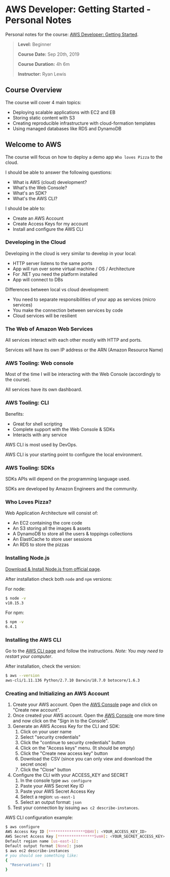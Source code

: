 # AWS Developer: Getting Started - Personal Notes

Personal notes for the course: [AWS Developer: Getting Started](https://app.pluralsight.com/library/courses/aws-developer-getting-started/table-of-contents).

> **Level:** Beginner
>
> **Course Date:** Sep 20th, 2019
>
> **Course Duration:** 4h 6m
>
> **Instructor:** Ryan Lewis

## Course Overview

The course will cover 4 main topics:

* Deploying scalable applications with EC2 and EB
* Storing static content with S3
* Creating reproducible infrastructure with cloud-formation templates
* Using managed databases like RDS and DynamoDB

## Welcome to AWS

The course will focus on how to deploy a demo app `Who loves Pizza` to the cloud.

I should be able to answer the following questions:

* What is AWS (cloud) development?
* What's the Web Console?
* What's an SDK?
* What's the AWS CLI?

I should be able to:

* Create an AWS Account
* Create Access Keys for my account
* Install and configure the AWS CLI

### Developing in the Cloud

Developing in the cloud is very similar to develop in your local:

* HTTP server listens to the same ports
* App will run over some virtual machine / OS / Architecture
* For .NET you need the platform installed
* App will connect to DBs

Differences between local vs cloud development:

* You need to separate responsibilities of your app as services (micro services)
* You make the connection between services by code
* Cloud services will be resilient

### The Web of Amazon Web Services

All services interact with each other mostly with HTTP and ports.

Services will have its own IP address or the ARN (Amazon Resource Name)

### AWS Tooling: Web console

Most of the time I will be interacting with the Web Console (accordingly to the course).

All services have its own dashboard.

### AWS Tooling: CLI

Benefits:

* Great for shell scripting
* Complete support with the Web Console & SDKs
* Interacts with any service

AWS CLI is most used by DevOps.

AWS CLI is your starting point to configure the local environment.

### AWS Tooling: SDKs

SDKs APIs will depend on the programming language used.

SDKs are developed by Amazon Engineers and the community.

### Who Loves Pizza?

Web Application Architecture will consist of:

* An EC2 containing the core code
* An S3 storing all the images & assets
* A DynamoDB to store all the users & toppings collections
* An ElastiCache to store user sessions
* An RDS to store the pizzas

### Installing Node.js

[Download & Install Node.js from official page](https://nodejs.org/en).

After installation check both `node` and `npm` versions:

For node:

```sh
$ node -v
v10.15.3
```

For npm:

```sh
$ npm -v
6.4.1
```

### Installing the AWS CLI

Go to the [AWS CLI page](https://aws.amazon.com/cli/?nc1=h_ls) and follow the instructions. _Note: You may need to restart your computer_.

After installation, check the version:

```sh
$ aws --version
aws-cli/1.11.136 Python/2.7.10 Darwin/18.7.0 botocore/1.6.3
```

### Creating and Initializing an AWS Account

1. Create your AWS account. Open the [AWS Console](https://aws.amazon.com/console/) page and click on "Create new account".
2. Once created your AWS account. Open the [AWS Console](https://aws.amazon.com/console/) one more time and now click on the "Sign in to the Console".
3. Generate an AWS Access Key for the CLI and SDK:
    1. Click on your user name
    2. Select "security credentials"
    3. Click the "continue to security credentials" button
    4. Click on the "Access keys" menu. (It should be empty)
    5. Click the "Create new access key" button
    6. Download the CSV (since you can only view and download the secret once)
    7. Click the "Close" button
4. Configure the CLI with your ACCESS_KEY and SECRET
    1. In the console type `aws configure`
    2. Paste your AWS Secret Key ID
    3. Paste your AWS Secret Access Key
    4. Select a region: `us-east-1`
    5. Select an output format: `json`
5. Test your connection by issuing `aws c2 describe-instances`.

AWS CLI configuration example:

```sh
$ aws configure
AWS Access Key ID [****************DBHV]: <YOUR_ACCESS_KEY_ID>
AWS Secret Access Key [****************5vmH]: <YOUR_SECRET_ACCESS_KEY>
Default region name [us-east-1]:
Default output format [None]: json
$ aws ec2 describe-instances
# you should see something like:
{
  "Reservations": []
}
```
